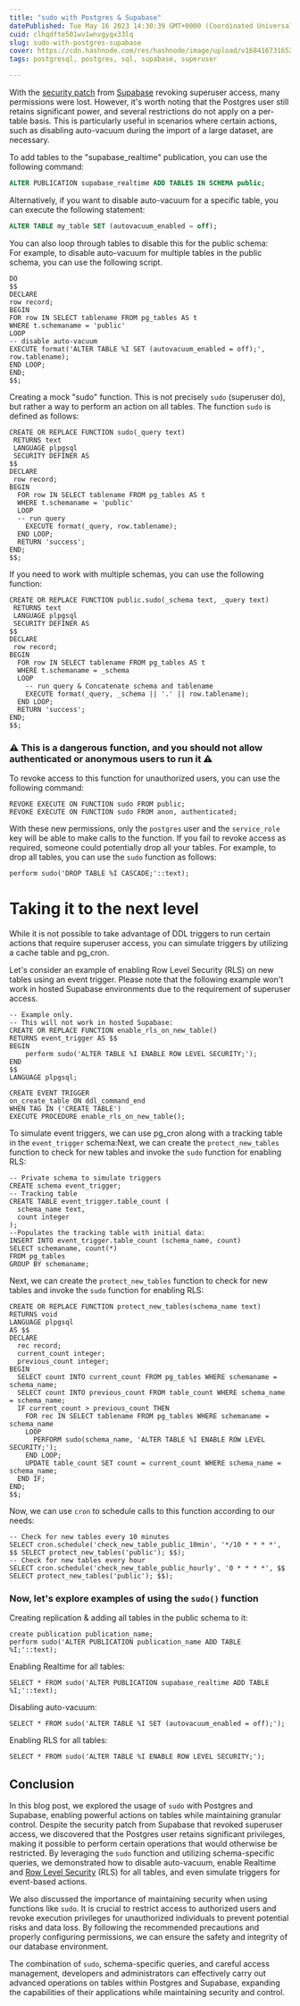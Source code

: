 ```yaml
---
title: "sudo with Postgres & Supabase"
datePublished: Tue May 16 2023 14:30:39 GMT+0000 (Coordinated Universal Time)
cuid: clhqdfte501wv1wnvgyqx33lq
slug: sudo-with-postgres-supabase
cover: https://cdn.hashnode.com/res/hashnode/image/upload/v1684167316528/624ce38b-3982-4336-8cc2-daae0d560898.png
tags: postgresql, postgres, sql, supabase, superuser

---
```


With the [security patch](https://github.com/orgs/supabase/discussions/9314) from [Supabase](https://supabase.com/) revoking superuser access, many permissions were lost. However, it's worth noting that the Postgres user still retains significant power, and several restrictions do not apply on a per-table basis. This is particularly useful in scenarios where certain actions, such as disabling auto-vacuum during the import of a large dataset, are necessary.

To add tables to the "supabase\_realtime" publication, you can use the following command:

```sql
ALTER PUBLICATION supabase_realtime ADD TABLES IN SCHEMA public;
```

Alternatively, if you want to disable auto-vacuum for a specific table, you can execute the following statement:

```sql
ALTER TABLE my_table SET (autovacuum_enabled = off);
```

You can also loop through tables to disable this for the public schema:  
For example, to disable auto-vacuum for multiple tables in the public schema, you can use the following script.

```pgsql
DO
$$
DECLARE
row record;
BEGIN
FOR row IN SELECT tablename FROM pg_tables AS t
WHERE t.schemaname = 'public'
LOOP
-- disable auto-vacuum
EXECUTE format('ALTER TABLE %I SET (autovacuum_enabled = off);', row.tablename);
END LOOP;
END;
$$;
```

Creating a mock "sudo" function. This is not precisely `sudo` (superuser do), but rather a way to perform an action on all tables. The function `sudo` is defined as follows:

```pgsql
CREATE OR REPLACE FUNCTION sudo(_query text)
 RETURNS text 
 LANGUAGE plpgsql
 SECURITY DEFINER AS 
$$
DECLARE
 row record;
BEGIN
  FOR row IN SELECT tablename FROM pg_tables AS t
  WHERE t.schemaname = 'public'
  LOOP
  -- run query
    EXECUTE format(_query, row.tablename);
  END LOOP;
  RETURN 'success';
END;
$$;
```

If you need to work with multiple schemas, you can use the following function:

```pgsql
CREATE OR REPLACE FUNCTION public.sudo(_schema text, _query text)
 RETURNS text
 LANGUAGE plpgsql
 SECURITY DEFINER AS 
$$
DECLARE
 row record;
BEGIN
  FOR row IN SELECT tablename FROM pg_tables AS t
  WHERE t.schemaname = _schema
  LOOP
    -- run query & Concatenate schema and tablename
    EXECUTE format(_query, _schema || '.' || row.tablename);
  END LOOP;
  RETURN 'success';
END;
$$;
```

### ⚠️ This is a dangerous function, and you should not allow authenticated or anonymous users to run it ⚠️

To revoke access to this function for unauthorized users, you can use the following command:

```pgsql
REVOKE EXECUTE ON FUNCTION sudo FROM public;
REVOKE EXECUTE ON FUNCTION sudo FROM anon, authenticated;
```

With these new permissions, only the `postgres` user and the `service_role` key will be able to make calls to the function. If you fail to revoke access as required, someone could potentially drop all your tables. For example, to drop all tables, you can use the `sudo` function as follows:

```pgsql
perform sudo('DROP TABLE %I CASCADE;'::text);
```

# Taking it to the next level

While it is not possible to take advantage of DDL triggers to run certain actions that require superuser access, you can simulate triggers by utilizing a cache table and pg\_cron.

Let's consider an example of enabling Row Level Security (RLS) on new tables using an event trigger. Please note that the following example won't work in hosted Supabase environments due to the requirement of superuser access.

```pgsql
-- Example only. 
-- This will not work in hosted Supabase:
CREATE OR REPLACE FUNCTION enable_rls_on_new_table()
RETURNS event_trigger AS $$
BEGIN
    perform sudo('ALTER TABLE %I ENABLE ROW LEVEL SECURITY;');
END
$$
LANGUAGE plpgsql;

CREATE EVENT TRIGGER
on_create_table ON ddl_command_end
WHEN TAG IN ('CREATE TABLE')
EXECUTE PROCEDURE enable_rls_on_new_table();
```

To simulate event triggers, we can use pg\_cron along with a tracking table in the `event_trigger` schema:Next, we can create the `protect_new_tables` function to check for new tables and invoke the `sudo` function for enabling RLS:

```pgsql
-- Private schema to simulate triggers
CREATE schema event_trigger;
-- Tracking table
CREATE TABLE event_trigger.table_count (
  schema_name text,
  count integer
);
--Populates the tracking table with initial data:
INSERT INTO event_trigger.table_count (schema_name, count)
SELECT schemaname, count(*)
FROM pg_tables
GROUP BY schemaname;
```

Next, we can create the `protect_new_tables` function to check for new tables and invoke the `sudo` function for enabling RLS:

```pgsql
CREATE OR REPLACE FUNCTION protect_new_tables(schema_name text)
RETURNS void
LANGUAGE plpgsql
AS $$
DECLARE
  rec record;
  current_count integer;
  previous_count integer;
BEGIN
  SELECT count INTO current_count FROM pg_tables WHERE schemaname = schema_name;
  SELECT count INTO previous_count FROM table_count WHERE schema_name = schema_name;
  IF current_count > previous_count THEN
    FOR rec IN SELECT tablename FROM pg_tables WHERE schemaname = schema_name
    LOOP
      PERFORM sudo(schema_name, 'ALTER TABLE %I ENABLE ROW LEVEL SECURITY;');
    END LOOP;
    UPDATE table_count SET count = current_count WHERE schema_name = schema_name;
  END IF;
END;
$$;
```

Now, we can use `cron` to schedule calls to this function according to our needs:

```pgsql
-- Check for new tables every 10 minutes
SELECT cron.schedule('check_new_table_public_10min', '*/10 * * * *', $$ SELECT protect_new_tables('public'); $$);
-- Check for new tables every hour
SELECT cron.schedule('check_new_table_public_hourly', '0 * * * *', $$ SELECT protect_new_tables('public'); $$);
```

### Now, let's explore examples of using the `sudo()` function

Creating replication & adding all tables in the public schema to it:

```pgsql
create publication publication_name; 
perform sudo('ALTER PUBLICATION publication_name ADD TABLE %I;'::text);
```

Enabling Realtime for all tables:

```pgsql
SELECT * FROM sudo('ALTER PUBLICATION supabase_realtime ADD TABLE %I;'::text);
```

Disabling auto-vacuum:

```pgsql
SELECT * FROM sudo('ALTER TABLE %I SET (autovacuum_enabled = off);');
```

Enabling RLS for all tables:

```pgsql
SELECT * FROM sudo('ALTER TABLE %I ENABLE ROW LEVEL SECURITY;');
```

## Conclusion

In this blog post, we explored the usage of `sudo` with Postgres and Supabase, enabling powerful actions on tables while maintaining granular control. Despite the security patch from Supabase that revoked superuser access, we discovered that the Postgres user retains significant privileges, making it possible to perform certain operations that would otherwise be restricted. By leveraging the `sudo` function and utilizing schema-specific queries, we demonstrated how to disable auto-vacuum, enable Realtime and [Row Level Security](https://supabase.com/docs/guides/auth/row-level-security) (RLS) for all tables, and even simulate triggers for event-based actions.

We also discussed the importance of maintaining security when using functions like `sudo`. It is crucial to restrict access to authorized users and revoke execution privileges for unauthorized individuals to prevent potential risks and data loss. By following the recommended precautions and properly configuring permissions, we can ensure the safety and integrity of our database environment.

The combination of `sudo`, schema-specific queries, and careful access management, developers and administrators can effectively carry out advanced operations on tables within Postgres and Supabase, expanding the capabilities of their applications while maintaining security and control.